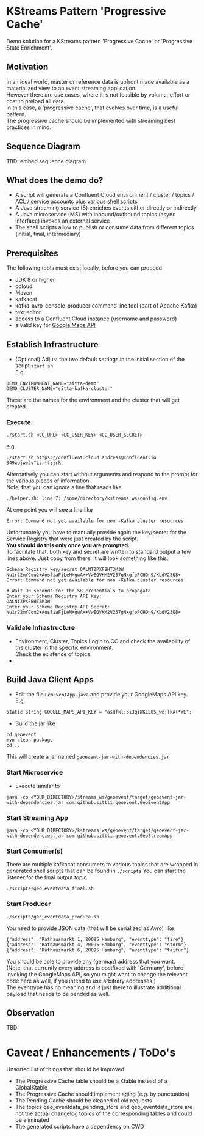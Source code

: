# KStreams Pattern 'Progressive Cache'
Demo solution for a KStreams pattern 'Progressive Cache' or 'Progressive State Enrichment'.
## Motivation
In an ideal world, master or reference data is upfront made available as a materialized view to an event streaming application.\
However there are use cases, where it is not feasible by volume, effort or cost to preload all data.\
In this case, a 'progressive cache', that evolves over time, is a useful pattern.\
The progressive cache should be implemented with streaming best practices in mind.
## Sequence Diagram
TBD: embed sequence diagram
## What does the demo do?
* A script will generate a Confluent Cloud environment / cluster / topics / ACL / service accounts plus various shell scripts
* A Java streaming service (S) enriches events either directly or indirectly
* A Java microservice (MS) with inbound/outbound topics (async interface) invokes an external service
* The shell scripts allow to publish or consume data from different topics (initial, final, intermediary)
## Prerequisites
The following tools must exist locally, before you can proceed
* JDK 8 or higher
* ccloud
* Maven
* kafkacat
* kafka-avro-console-producer command line tool (part of Apache Kafka)
* text editor
* access to a Confluent Cloud instance (username and password)
* a valid key for [Google Maps API](https://developers.google.com/maps/documentation/geocoding/get-api-key)
## Establish Infrastructure
* (Optional) Adjust the two default settings in the initial section of the script ```start.sh```\
E.g. 
```
DEMO_ENVIRONMENT_NAME="sitta-demo"
DEMO_CLUSTER_NAME="sitta-kafka-cluster"
```
These are the names for the environment and the cluster that will get created.
### Execute 
```
./start.sh <CC_URL> <CC_USER_KEY> <CC_USER_SECRET>
```
e.g.
```
./start.sh https://confluent.cloud andreas@confluent.io 349wojwe2v"L:r*f;jrk
```
Alternatively you can start without arguments and respond to the prompt for the various pieces of information.\
Note, that you can ignore a line that reads like
```
./helper.sh: line 7: /some/directory/kstreams_ws/config.env
```
At one point you will see a line like 
```
Error: Command not yet available for non -Kafka cluster resources.
```
Unfortunately you have to manually provide again the key/secret for the Service Registry that were just created by the script.\
**You should do this only once you are prompted.**\
To facilitate that, both key and secret are written to standard output a few lines above. Just copy from there.
It will look something like this.
```
Schema Registry key/secret QALNTZPXFBHT3M3W Nu1r22mYCqu2+AosfiaFjLeMXgwA++VwEQVKM2V257gNxgfoPCHQn9/KbdV23Q8+
Error: Command not yet available for non -Kafka cluster resources.

# Wait 90 seconds for the SR credentials to propagate
Enter your Schema Registry API Key:
QALNTZPXFBHT3M3W
Enter your Schema Registry API Secret:
Nu1r22mYCqu2+AosfiaFjLeMXgwA++VwEQVKM2V257gNxgfoPCHQn9/KbdV23Q8+
```
### Validate Infrastructure
* Environment, Cluster, Topics
Login to CC and check the availability of the cluster in the specific environment.\
Check the existence of topics.
* 

## Build Java Client Apps
* Edit the file ```GeoEventApp.java``` and provide your GoogleMaps API key. E.g.
```
static String GOOGLE_MAPS_API_KEY = "asdfkl;3i3qiWKLE05_we;lkA(*WE";
```
* Build the jar like
```
cd geoevent
mvn clean package
cd ..
```
This will create a jar named ```geoevent-jar-with-dependencies.jar```

### Start Microservice
* Execute similar to 
```
java -cp <YOUR_DIRECTORY>/streams_ws/geoevent/target/geoevent-jar-with-dependencies.jar com.github.sittli.geoevent.GeoEventApp
```
### Start Streaming App
```
java -cp <YOUR_DIRECTORY>/kstreams_ws/geoevent/target/geoevent-jar-with-dependencies.jar com.github.sittli.geoevent.GeoStreamApp
```
### Start Consumer(s)
There are multiple kafkacat consumers to various topics that are wrapped in generated shell scripts that can be found in ```./scripts```
You can start the listener for the final output topic 
```
./scripts/geo_eventdata_final.sh
```
### Start Producer
```
./scripts/geo_eventdata_produce.sh
```
You need to provide JSON data (that will be serialized as Avro) like
```
{"address": "Rathausmarkt 1, 20095 Hamburg", "eventtype": "fire"}
{"address": "Rathausmarkt 4, 20095 Hamburg", "eventtype": "storm"}
{"address": "Rathausmarkt 6, 20095 Hamburg", "eventtype": "taifun"}
```
You should be able to provide any (german) address that you want.\
(Note, that currently every address is postfixed with 'Germany', before invoking the GoogleMaps API, so you might want to change the relevant code here as well, if you intend to use arbitrary addresses.)\
The eventtype has no meaning and is just there to illustrate additional payload that needs to be pended as well.
## Observation
TBD
# Caveat / Enhancements / ToDo's
Unsorted list of things that should be improved
* The Progressive Cache table should be a Ktable instead of a GlobalKtable
* The Progressive Cache should implement aging (e.g. by punctuation)
* The Pending Cache should be cleaned of old requests
* The topics geo_eventdata_pending_store and geo_eventdata_store are not the actual changelog topics of the corresponding tables and could be eliminated
* The generated scripts have a dependency on CWD
